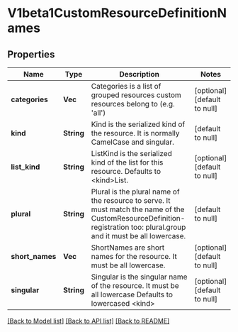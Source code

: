 # V1beta1CustomResourceDefinitionNames

## Properties
Name | Type | Description | Notes
------------ | ------------- | ------------- | -------------
**categories** | **Vec<String>** | Categories is a list of grouped resources custom resources belong to (e.g. &#39;all&#39;) | [optional] [default to null]
**kind** | **String** | Kind is the serialized kind of the resource.  It is normally CamelCase and singular. | [default to null]
**list_kind** | **String** | ListKind is the serialized kind of the list for this resource.  Defaults to &lt;kind&gt;List. | [optional] [default to null]
**plural** | **String** | Plural is the plural name of the resource to serve.  It must match the name of the CustomResourceDefinition-registration too: plural.group and it must be all lowercase. | [default to null]
**short_names** | **Vec<String>** | ShortNames are short names for the resource.  It must be all lowercase. | [optional] [default to null]
**singular** | **String** | Singular is the singular name of the resource.  It must be all lowercase  Defaults to lowercased &lt;kind&gt; | [optional] [default to null]

[[Back to Model list]](../README.md#documentation-for-models) [[Back to API list]](../README.md#documentation-for-api-endpoints) [[Back to README]](../README.md)


